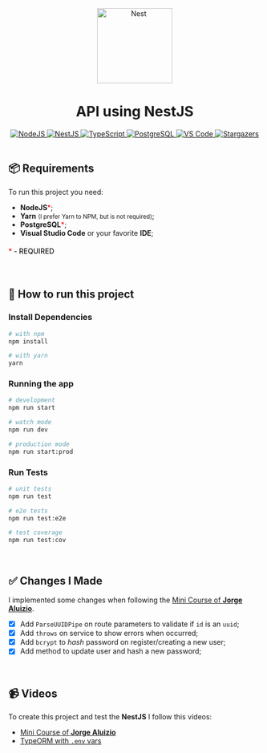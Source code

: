<div align="center"><a href="http://nestjs.com/" target="blank"><img src="https://nestjs.com/img/logo_text.svg" width="150" alt="Nest" /></a></div>

<h1 align="center"><strong>API</strong> using <strong>NestJS</strong></h1>

<div align="center">
  	<a href="#">
  		<img src="https://img.shields.io/badge/NodeJS%20-%2320232a.svg?&style=for-the-badge&logo=node.js&logoColor=339933" alt="NodeJS"/>
	</a>
  	<a href="#">
  		<img src="https://img.shields.io/badge/NestJs%20-%2320232a.svg?&style=for-the-badge&logo=nestjs&logoColor=E0234E" alt="NestJS"/>
	</a>
	<a href="#">
		<img src="https://img.shields.io/badge/typescript%20-%23007ACC.svg?&style=for-the-badge&logo=typescript&logoColor=white" alt="TypeScript" />
	</a>
  	<a href="#">
  		<img src="https://img.shields.io/badge/PostgreSQL%20-4169E1.svg?&style=for-the-badge&logo=postgresql&logoColor=FFFFFF" alt="PostgreSQL" />
	</a>
	<a href="#">
		<img src="https://img.shields.io/badge/Visual_Studio_Code-0078D4?style=for-the-badge&logo=visual%20studio%20code&logoColor=white" alt="VS Code" />
	</a>
	<a href="https://github.com/TutoDS/api-with-nest/stargazers">
    	<img alt="Stargazers" src="https://img.shields.io/github/stars/TutoDS/api-with-nest?style=for-the-badge">
	</a>
</div>

<br />

## 📦 Requirements

To run this project you need:

-   **NodeJS**<span style="color:red">\*</span>;
-   **Yarn** <small>(I prefer Yarn to NPM, but is not required)</small>;
-   **PostgreSQL**<span style="color:red">\*</span>;
-   **Visual Studio Code** or your favorite **IDE**;

<h4 style="font-weight:500;text-transform:uppercase;"><span style="color:red">*</span> - required</h4>

<br />

## 🚀 How to run this project

### **Install Dependencies**

```bash
# with npm
npm install

# with yarn
yarn
```

### **Running the app**

```bash
# development
npm run start

# watch mode
npm run dev

# production mode
npm run start:prod
```

### **Run Tests**

```bash
# unit tests
npm run test

# e2e tests
npm run test:e2e

# test coverage
npm run test:cov
```

<br />

## ✅ Changes I Made

I implemented some changes when following the [Mini Course of **Jorge Aluizio**](https://www.youtube.com/c/JorgeAluizio/videos).

-   [x] Add `ParseUUIDPipe` on route parameters to validate if `id` is an `uuid`;
-   [x] Add `throws` on service to show errors when occurred;
-   [x] Add `bcrypt` to _hash_ password on register/creating a new user;
-   [x] Add method to update user and hash a new password;

<br />

## 📹 Videos

To create this project and test the **NestJS** I follow this vídeos:

-   [Mini Course of **Jorge Aluizio**](https://www.youtube.com/c/JorgeAluizio/videos)
-   [TypeORM with `.env` vars](https://www.youtube.com/watch?v=aDlBnxVzS_Q&t=3s)
